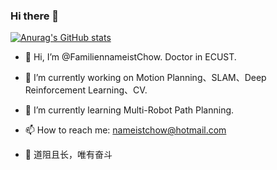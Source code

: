 ### Hi there 👋

<!--
**FamiliennameistChow/FamiliennameistChow** is a ✨ _special_ ✨ repository because its `README.md` (this file) appears on your GitHub profile.

Here are some ideas to get you started:

- 🔭 I’m currently working on ...
- 🌱 I’m currently learning ...
- 👯 I’m looking to collaborate on ...
- 🤔 I’m looking for help with ...
- 💬 Ask me about ...
- 📫 How to reach me: ...
- 😄 Pronouns: ...
- ⚡ Fun fact: ...
-->

[![Anurag's GitHub stats](https://github-readme-stats.vercel.app/api?username=FamiliennameistChow&count_private=true&show_icons=true&theme=tokyonight)](https://github.com/anuraghazra/github-readme-stats)

- 👋 Hi, I’m @FamiliennameistChow. Doctor in ECUST.

- 🔭 I’m currently working on Motion Planning、SLAM、Deep Reinforcement Learning、CV.

- 🌱 I’m currently learning Multi-Robot Path Planning.

- 📫 How to reach me: nameistchow@hotmail.com

- 🤔 道阻且长，唯有奋斗